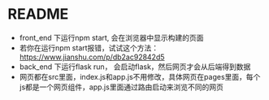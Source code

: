 # README

- front_end 下运行npm start, 会在浏览器中显示构建的页面
- 若你在运行npm start报错，试试这个方法：https://www.jianshu.com/p/db2ac92842d5
- back_end 下运行flask run， 会启动flask，然后网页才会从后端得到数据
- 网页都在src里面，index.js和app.js不用修改，具体网页在pages里面，每个js都是一个网页组件，app.js里面通过路由启动来浏览不同的网页

